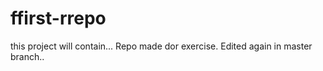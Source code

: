 # ffirst-rrepo
this project will contain...
Repo made dor exercise.
Edited again in master branch..

